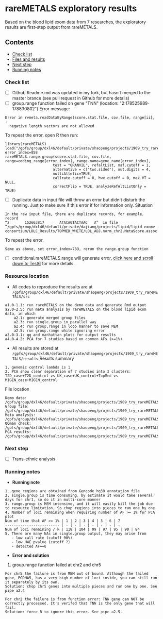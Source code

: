 # rareMETALS exploratory results
Based on the blood lipid exom data from 7 researches, the exploratory results are first-step output from rareMETALS.

## **Contents**
- [Check list](#check_list_to_do)
- [Files and results](#all_files_and_code)
- [Next step](#next_step)
- [Running notes](#running_note_backup)


### Check list <a name="check_list_to_do"></a>
- [ ] Github Readme.md was updated in my fork, but hasn't merged to the master brance (see pull request in Github for more details)
- [ ] group.range function failed on gene "TNN" (location: "2:178525989-178830802")
Error message: 
```
Error in rvmeta.readDataByRange(score.stat.file, cov.file, range[ii],  :
  negative length vectors are not allowed
```
To repeat the error, open R then run:
```
library(rareMETALS)
load("/gpfs/group/dxl46/default/private/shaopeng/projects/1909_try_rareMETALS/results/20191002_lipid_data/meta_analysis/rescue_chr2_5_group/try_chr2.Rdata")
error_index=858
rareMETALS.range.group(score.stat.file, cov.file, range=coding_range[error_index], range.name=gene_name[error_index],
                      test = "GRANVIL", refaltList, maf.cutoff = 1,
                      alternative = c("two.sided"), out.digits = 4,
                      multiAllelic=TRUE,
                      callrate.cutoff = 0, hwe.cutoff = 0, max.VT = NULL,
                      correctFlip = TRUE, analyzeRefAltListOnly = TRUE)
```
- [ ] Duplicate data in input file will throw an error but didn't disturb the running. Just to make sure if this error if for information only.
Situation
```
In the raw input file, there are duplicate records, for example, record
“2       152663817       ATACAGTACTAAC   A”  in file
“/gpfs/group/dxl46/default/private/dajiang/projects/lipid/lipid-exome-consortium/LDLC_Results/TOPMED_WHITE/LDL_ADJ.norm_chr2.MetaScore.assoc.gz”
```
To repeat the error,
```
Same as above, set error_index=733, rerun the range.group function
```
- [ ] conditional.rareMETALS.range will generate error, [click here and scroll down to Test6](https://drive.google.com/file/d/1UvjL6ogHT1Yn8ZnZT-mhwuRAy_z9pPDd/view) for more details.


### Resource location <a name="all_files_and_code"></a>
- All codes to reproduce the results are at `/gpfs/group/dxl46/default/private/shaopeng/projects/1909_try_rareMETALS/src`
```
a1.0-1.1: run rareMETALS on the demo data and generate Rmd output
a2.0-2.5: run meta analysis by rareMETALS on the blood lipid exom data, in which
	a2.1: generate merged group files
	a2.3: run single.group in parallel way
	a2.4: run group.range in loop manner to save MEM
	a2.5: run group.range while ignoring error
a3.0-3.1: qq and manhattan plots for output results
a4.0-4.2: PCA for 7 studies based on common AFs (>=1%)
```

- All results are stored at `/gpfs/group/dxl46/default/private/shaopeng/projects/1909_try_rareMETALS/results`
Results summary
```
1. genomic control lambda is 1
2. PCA show clear separation of 7 studies into 3 clusters: T2D_case+T2D_control vs UK_case+UK_control+TopMed vs MIGEN_case+MIGEN_control
```


File location
```
Demo data: /gpfs/group/dxl46/default/private/shaopeng/projects/1909_try_rareMETALS/results/20190923_try_example_data
Group file: /gpfs/group/dxl46/default/private/shaopeng/projects/1909_try_rareMETALS/results/20191002_lipid_data/group_files
Meta analysis: /gpfs/group/dxl46/default/private/shaopeng/projects/1909_try_rareMETALS/results/20191002_lipid_data/meta_analysis/all_chr_output
QQman check: /gpfs/group/dxl46/default/private/shaopeng/projects/1909_try_rareMETALS/results/20191002_lipid_data/results_merge_check
PCA results: /gpfs/group/dxl46/default/private/shaopeng/projects/1909_try_rareMETALS/results/20191002_lipid_data/PCA_of_7_studies
```

### Next step <a name="next_step"></a>
- [ ] Trans-ethnic analysis


### Running notes <a name="running_note_backup"></a>
- **Running note**
```
1. gene regions are obtained from Gencode hg38 annotation file 
2. single.group is time consuming, by estimate it would take several days for chr1, so do it in multi-core manner
3. range.group is MEM intensive, and it will easily kill the job due to resource limitation. So chop regions into pieces to run one by one.
4. Number of loci remaining when requiring number of AF >= 1% for PCA plot
Num of time that AF >= 1% | 1 | 2 | 3 | 4 | 5 | 6 | 7
------------------------- | - | - | - | - | - | - | -
Num of loci remaining / k | 118 | 104 | 99 | 97 | 95 | 90 | 84
5. There are many NAs in single.group output, they may arise from
   - low call rate (cutoff 90%)
   - low HWE pvalue (cutoff ?)
   - detected AF==0
```

- **Error and solution**
1. group.range function failed at chr2 and chr5
```
For chr5 the failure is from MEM out of bound. Although the failed gene, PCDHA5, has a very high number of loci inside, you can still run it separately by its own. 
Solution: chop chr5 genes into multiple pieces and run one by one. See pipe a2.4

For chr2 the failure is from function error: TNN gene can NOT be correctly processed. It's verifed that TNN is the only gene that will fail.
Solution: force R to ignore this error. See pipe a2.5.
```






